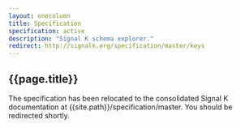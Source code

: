```yaml
---
layout: onecolumn
title: Specification
specification: active
description: "Signal K schema explorer."
redirect: http://signalk.org/specification/master/keys
---
```


## {{page.title}}

The specification has been relocated to the consolidated Signal K documentation at
{{site.path}}/specification/master. You should be redirected shortly.

